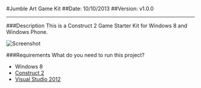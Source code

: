 #Jumble Art Game Kit
##Date: 10/10/2013
##Version: v1.0.0

----------
###Description
This is a Construct 2 Game Starter Kit for Windows 8 and Windows Phone. 

![Screenshot][1]

###Requirements
What do you need to run this project?

 - Windows 8
 - [Construct 2][2]
 - [Visual Studio 2012][3]


  [1]: https://raw.github.com/wingamekits/JumbleArtEdition/master/ArtJumbleScreenShot.PNG
  [2]: https://www.scirra.com/
  [3]: http://www.microsoft.com/visualstudio/eng/downloads